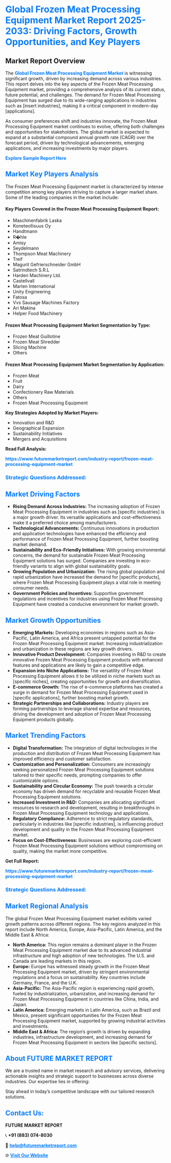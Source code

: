 <h1 style="color: #007BFF;">Global Frozen Meat Processing Equipment Market Report 2025-2033: Driving Factors, Growth Opportunities, and Key Players</h1>

<section id="overview">
<h2>Market Report Overview</h2>
<p>The <a href="https://www.futuremarketreport.com/industry-report/frozen-meat-processing-equipment-market" style="color: #007BFF; text-decoration: none;"><strong>Global Frozen Meat Processing Equipment Market</strong></a> is witnessing significant growth, driven by increasing demand across various industries. This report delves into the key aspects of the Frozen Meat Processing Equipment market, providing a comprehensive analysis of its current status, future potential, and challenges. The demand for Frozen Meat Processing Equipment has surged due to its wide-ranging applications in industries such as [insert industries], making it a critical component in modern-day [applications].</p>
<p>As consumer preferences shift and industries innovate, the Frozen Meat Processing Equipment market continues to evolve, offering both challenges and opportunities for stakeholders. The global market is expected to expand at a substantial compound annual growth rate (CAGR) over the forecast period, driven by technological advancements, emerging applications, and increasing investments by major players.</p>
</section>

<section id="overview">
<p><a href="https://www.futuremarketreport.com/request-sample/reportId=124717" style="color: #007BFF; text-decoration: none;"><strong>Explore Sample Report Here</strong></a></p>
</section>

<section id="key-players">
<h2 style="color: #007BFF;">Market Key Players Analysis</h2>
<p>The Frozen Meat Processing Equipment market is characterized by intense competition among key players striving to capture a larger market share. Some of the leading companies in the market include:</p>
<h4>Key Players Covered in the Frozen Meat Processing Equipment Report:</h4>
<ul><li>Maschinenfabrik Laska</li><li>Koneteollisuus Oy</li><li>Handtmann</li><li>R�hle</li><li>Amisy</li><li>Seydelmann</li><li>Thompson Meat Machinery</li><li>Treif</li><li>Magurit Gefrierschneider GmbH</li><li>Satrindtech S.R.L</li><li>Harden Machinery Ltd.</li><li>Castellvall</li><li>Marlen International</li><li>Unity Engineering</li><li>Fatosa</li><li>Vvs Sausage Machines Factory</li><li>Ari Makina</li><li>Helper Food Machinery</li></ul>
<h4>Frozen Meat Processing Equipment Market Segmentation by Type:</h4>
<ul><li>Frozen Meat Guillotine</li><li>Frozen Meat Shredder</li><li>Slicing Machine</li><li>Others</li></ul>

<h4>Frozen Meat Processing Equipment Market Segmentation by Application:</h4>
<ul><li>Frozen Meat</li><li>Fruit</li><li>Dairy</li><li>Confectionery Raw Materials</li><li>Others</li><li>Frozen Meat Processing Equipment</li></ul>
<p><strong>Key Strategies Adopted by Market Players:</strong></p>
<ul>
<li>Innovation and R&D</li>
<li>Geographical Expansion</li>
<li>Sustainability Initiatives</li>
<li>Mergers and Acquisitions</li>
</ul>
</section>

<section>
<p><strong>Read Full Analysis: </strong></p><a href="https://www.futuremarketreport.com/industry-report/frozen-meat-processing-equipment-market" style="color: #007BFF; text-decoration: none;"><strong>https://www.futuremarketreport.com/industry-report/frozen-meat-processing-equipment-market</strong></a>
<h3 style="color: #007BFF;">Strategic Questions Addressed:</h3>
</section>

<section id="driving-factors">
<h2 style="color: #007BFF;">Market Driving Factors</h2>
<ul>
<li><strong>Rising Demand Across Industries:</strong> The increasing adoption of Frozen Meat Processing Equipment in industries such as [specific industries] is a major growth driver. Its versatile applications and cost-effectiveness make it a preferred choice among manufacturers.</li>
<li><strong>Technological Advancements:</strong> Continuous innovations in production and application technologies have enhanced the efficiency and performance of Frozen Meat Processing Equipment, further boosting market demand.</li>
<li><strong>Sustainability and Eco-Friendly Initiatives:</strong> With growing environmental concerns, the demand for sustainable Frozen Meat Processing Equipment solutions has surged. Companies are investing in eco-friendly variants to align with global sustainability goals.</li>
<li><strong>Growing Population and Urbanization:</strong> The rising global population and rapid urbanization have increased the demand for [specific products], where Frozen Meat Processing Equipment plays a vital role in meeting consumer needs.</li>
<li><strong>Government Policies and Incentives:</strong> Supportive government regulations and incentives for industries using Frozen Meat Processing Equipment have created a conducive environment for market growth.</li>
</ul>
</section>

<section id="growth-opportunities">
<h2 style="color: #007BFF;">Market Growth Opportunities</h2>
<ul>
<li><strong>Emerging Markets:</strong> Developing economies in regions such as Asia-Pacific, Latin America, and Africa present untapped potential for the Frozen Meat Processing Equipment market. Increasing industrialization and urbanization in these regions are key growth drivers.</li>
<li><strong>Innovative Product Development:</strong> Companies investing in R&D to create innovative Frozen Meat Processing Equipment products with enhanced features and applications are likely to gain a competitive edge.</li>
<li><strong>Expansion into Niche Applications:</strong> The versatility of Frozen Meat Processing Equipment allows it to be utilized in niche markets such as [specific niches], creating opportunities for growth and diversification.</li>
<li><strong>E-commerce Growth:</strong> The rise of e-commerce platforms has created a surge in demand for Frozen Meat Processing Equipment used in [specific applications], further boosting market growth.</li>
<li><strong>Strategic Partnerships and Collaborations:</strong> Industry players are forming partnerships to leverage shared expertise and resources, driving the development and adoption of Frozen Meat Processing Equipment products globally.</li>
</ul>
</section>

<section id="trending-factors">
<h2 style="color: #007BFF;">Market Trending Factors</h2>
<ul>
<li><strong>Digital Transformation:</strong> The integration of digital technologies in the production and distribution of Frozen Meat Processing Equipment has improved efficiency and customer satisfaction.</li>
<li><strong>Customization and Personalization:</strong> Consumers are increasingly seeking personalized Frozen Meat Processing Equipment solutions tailored to their specific needs, prompting companies to offer customizable options.</li>
<li><strong>Sustainability and Circular Economy:</strong> The push towards a circular economy has driven demand for recyclable and reusable Frozen Meat Processing Equipment solutions.</li>
<li><strong>Increased Investment in R&D:</strong> Companies are allocating significant resources to research and development, resulting in breakthroughs in Frozen Meat Processing Equipment technology and applications.</li>
<li><strong>Regulatory Compliance:</strong> Adherence to strict regulatory standards, particularly in industries like [specific industries], is influencing product development and quality in the Frozen Meat Processing Equipment market.</li>
<li><strong>Focus on Cost-Effectiveness:</strong> Businesses are exploring cost-efficient Frozen Meat Processing Equipment solutions without compromising on quality, making the market more competitive.</li>
</ul>
</section>

<section>
<p><strong>Get Full Report: </strong></p><a href="https://www.futuremarketreport.com/industry-report/frozen-meat-processing-equipment-market" style="color: #007BFF; text-decoration: none;"><strong>https://www.futuremarketreport.com/industry-report/frozen-meat-processing-equipment-market</strong></a>
<h3 style="color: #007BFF;">Strategic Questions Addressed:</h3>
</section>


<section id="regional-analysis">
<h2 style="color: #007BFF;">Market Regional Analysis</h2>
<p>The global Frozen Meat Processing Equipment market exhibits varied growth patterns across different regions. The key regions analyzed in this report include North America, Europe, Asia-Pacific, Latin America, and the Middle East & Africa:</p>
<ul>
<li><strong>North America:</strong> This region remains a dominant player in the Frozen Meat Processing Equipment market due to its advanced industrial infrastructure and high adoption of new technologies. The U.S. and Canada are leading markets in this region.</li>
<li><strong>Europe:</strong> Europe has witnessed steady growth in the Frozen Meat Processing Equipment market, driven by stringent environmental regulations and a focus on sustainability. Key countries include Germany, France, and the U.K.</li>
<li><strong>Asia-Pacific:</strong> The Asia-Pacific region is experiencing rapid growth, fueled by industrialization, urbanization, and increasing demand for Frozen Meat Processing Equipment in countries like China, India, and Japan.</li>
<li><strong>Latin America:</strong> Emerging markets in Latin America, such as Brazil and Mexico, present significant opportunities for the Frozen Meat Processing Equipment market, supported by growing industrial activities and investments.</li>
<li><strong>Middle East & Africa:</strong> The region’s growth is driven by expanding industries, infrastructure development, and increasing demand for Frozen Meat Processing Equipment in sectors like [specific sectors].</li>
</ul>
</section>

<footer>
<h2 style="color: #007BFF;">About FUTURE MARKET REPORT</h2>
<p>We are a trusted name in market research and advisory services, delivering actionable insights and strategic support to businesses across diverse industries. Our expertise lies in offering:</p>

<p>Stay ahead in today’s competitive landscape with our tailored research solutions.</p>

<h2 style="color: #007BFF;">Contact Us:</h2>
<p><strong>FUTURE MARKET REPORT</strong></p>
<p>📞 <strong>+91 (883) 074-8030</strong></p>
<p>📧 <strong><a href="mailto:help@futuremarketreport.com" style="color: #007BFF;">help@futuremarketreport.com</a></strong></p>
<p>🌐 <strong><a href="https://www.futuremarketreport.com/" style="color: #007BFF;">Visit Our Website</a></strong></p>
</footer>